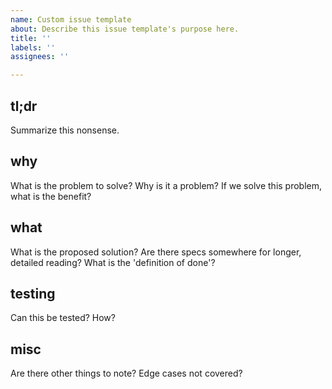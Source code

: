 ```yaml
---
name: Custom issue template
about: Describe this issue template's purpose here.
title: ''
labels: ''
assignees: ''

---
```


## tl;dr

Summarize this nonsense.

## why

What is the problem to solve? Why is it a problem? If we solve this problem, what is the benefit?

## what

What is the proposed solution? Are there specs somewhere for longer, detailed reading? What is the 'definition of done'?

## testing

Can this be tested? How?

## misc

Are there other things to note? Edge cases not covered?
